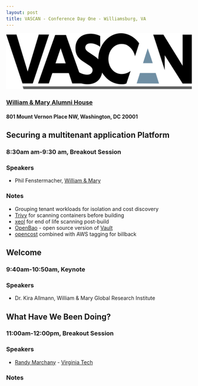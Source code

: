 ```yaml
---
layout: post
title: VASCAN - Conference Day One - Williamsburg, VA
---
```


[![VASCAN 2024](/images/vascanLogo.png "VASCAN 2024")](https://vascan.org/vascan-2024/)

### [William & Mary Alumni House](https://alumnihouse.wm.edu/)

#### 801 Mount Vernon Place NW, Washington, DC 20001

## Securing a multitenant application Platform

### 8:30am am-9:30 am, Breakout Session

### Speakers

* Phil Fenstermacher, [William & Mary](https://www.wm.edu/)

### Notes

* Grouping tenant workloads for isolation and cost discovery
* [Trivy](https://trivy.dev/) for scanning containers before building
* [xeol](https://www.xeol.io/) for end of life scanning post-build
* [OpenBao](https://openbao.org/) - open source version of [Vault](https://www.hashicorp.com/products/vault)
* [opencost](https://www.opencost.io/) combined with AWS tagging for billback

## Welcome 

### 9:40am-10:50am, Keynote

### Speakers

* Dr. Kira Allmann, William & Mary Global Research Institute

## What Have We Been Doing?

### 11:00am-12:00pm, Breakout Session

### Speakers

* [Randy Marchany](https://security.vt.edu/about/staff/randy-marchany/) - [Virginia Tech](https://www.vt.edu/)

### Notes




